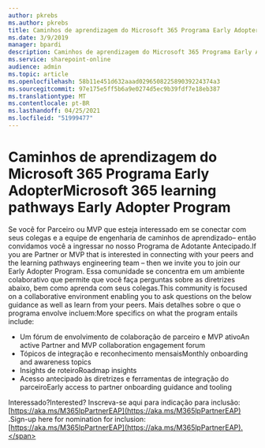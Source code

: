 ```yaml
---
author: pkrebs
ms.author: pkrebs
title: Caminhos de aprendizagem do Microsoft 365 Programa Early Adopter
ms.date: 3/9/2019
manager: bpardi
description: Caminhos de aprendizagem do Microsoft 365 Programa Early Adopter
ms.service: sharepoint-online
audience: admin
ms.topic: article
ms.openlocfilehash: 58b11e451d632aaad029650822589039224374a3
ms.sourcegitcommit: 97e175e5ff5b6a9e0274d5ec9b39fdf7e18eb387
ms.translationtype: MT
ms.contentlocale: pt-BR
ms.lasthandoff: 04/25/2021
ms.locfileid: "51999477"
---
```

# <a name="microsoft-365-learning-pathways-early-adopter-program"></a><span data-ttu-id="dc33a-103">Caminhos de aprendizagem do Microsoft 365 Programa Early Adopter</span><span class="sxs-lookup"><span data-stu-id="dc33a-103">Microsoft 365 learning pathways Early Adopter Program</span></span>

<span data-ttu-id="dc33a-104">Se você for Parceiro ou MVP que esteja interessado em se conectar com seus colegas e a equipe de engenharia de caminhos de aprendizado– então convidamos você a ingressar no nosso Programa de Adotante Antecipado.</span><span class="sxs-lookup"><span data-stu-id="dc33a-104">If you are Partner or MVP that is interested in connecting with your peers and the learning pathways engineering team – then we invite you to join our Early Adopter Program.</span></span> <span data-ttu-id="dc33a-105">Essa comunidade se concentra em um ambiente colaborativo que permite que você faça perguntas sobre as diretrizes abaixo, bem como aprenda com seus colegas.</span><span class="sxs-lookup"><span data-stu-id="dc33a-105">This community is focused on a collaborative environment enabling you to ask questions on the below guidance as well as learn from your peers.</span></span> <span data-ttu-id="dc33a-106">Mais detalhes sobre o que o programa envolve incluem:</span><span class="sxs-lookup"><span data-stu-id="dc33a-106">More specifics on what the program entails include:</span></span>  
- <span data-ttu-id="dc33a-107">Um fórum de envolvimento de colaboração de parceiro e MVP ativo</span><span class="sxs-lookup"><span data-stu-id="dc33a-107">An active Partner and MVP collaboration engagement forum</span></span> 
- <span data-ttu-id="dc33a-108">Tópicos de integração e reconhecimento mensais</span><span class="sxs-lookup"><span data-stu-id="dc33a-108">Monthly onboarding and awareness topics</span></span> 
- <span data-ttu-id="dc33a-109">Insights de roteiro</span><span class="sxs-lookup"><span data-stu-id="dc33a-109">Roadmap insights</span></span> 
- <span data-ttu-id="dc33a-110">Acesso antecipado às diretrizes e ferramentas de integração do parceiro</span><span class="sxs-lookup"><span data-stu-id="dc33a-110">Early access to partner onboarding guidance and tooling</span></span> 

<span data-ttu-id="dc33a-111">Interessado?</span><span class="sxs-lookup"><span data-stu-id="dc33a-111">Interested?</span></span> <span data-ttu-id="dc33a-112">Inscreva-se aqui para indicação para inclusão: [https://aka.ms/M365lpPartnerEAP](https://aka.ms/M365lpPartnerEAP) .</span><span class="sxs-lookup"><span data-stu-id="dc33a-112">Sign-up here for nomination for inclusion: [https://aka.ms/M365lpPartnerEAP](https://aka.ms/M365lpPartnerEAP).</span></span>   
